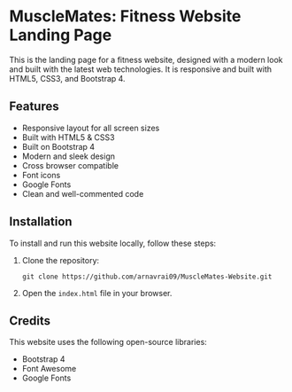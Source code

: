 MuscleMates: Fitness Website Landing Page
=========================================

This is the landing page for a fitness website, designed with a modern look and built with the latest web technologies. It is responsive and built with HTML5, CSS3, and Bootstrap 4.

Features
--------

-   Responsive layout for all screen sizes
-   Built with HTML5 & CSS3
-   Built on Bootstrap 4
-   Modern and sleek design
-   Cross browser compatible
-   Font icons
-   Google Fonts
-   Clean and well-commented code

Installation
------------

To install and run this website locally, follow these steps:

1.  Clone the repository:

    `git clone https://github.com/arnavrai09/MuscleMates-Website.git`

2.  Open the `index.html` file in your browser.

Credits
-------

This website uses the following open-source libraries:

-   Bootstrap 4
-   Font Awesome
-   Google Fonts
